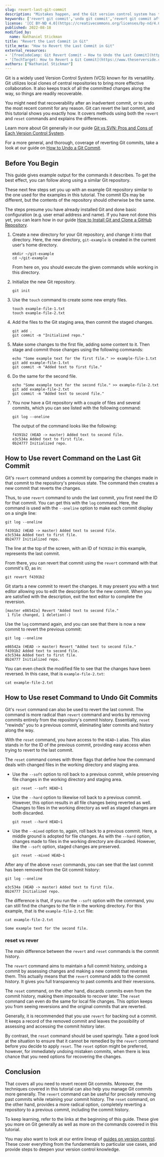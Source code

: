 ```yaml
---
slug: revert-last-git-commit
description: "Mistakes happen, and the Git version control system has tools to help you navigate them. In this tutorial, learn two methods to undo your most recent Git commit, what sets the methods apart, and when to use them."
keywords: ['revert git commit','undo git commit','revert git commit after push']
license: '[CC BY-ND 4.0](https://creativecommons.org/licenses/by-nd/4.0)'
published: 2022-08-18
modified_by:
  name: Nathaniel Stickman
title: "Revert the Last Commit in Git"
title_meta: "How to Revert the Last Commit in Git"
external_resources:
- '[freeCodeCamp: Git Revert Commit – How to Undo the Last Commit](https://www.freecodecamp.org/news/git-revert-commit-how-to-undo-the-last-commit/)'
- '[TechTarget: How to Revert a Git Commit](https://www.theserverside.com/tutorial/How-to-git-revert-a-commit-A-simple-undo-changes-example)'
authors: ["Nathaniel Stickman"]
---
```


Git is a widely used Version Control System (VCS) known for its versatility. Git utilizes local clones of central repositories to bring more effective collaboration. It also keeps track of all the committed changes along the way, so things are readily recoverable.

You might need that recoverability after an inadvertent commit, or to undo the most recent commit for any reason. Git can revert the last commit, and this tutorial shows you exactly how. It covers methods using both the `revert` and `reset` commands and explains the differences.

Learn more about Git generally in our guide [Git vs SVN: Pros and Cons of Each Version Control System](/docs/guides/svn-vs-git/#what-is-the-git-version-control-system).

For a more general, and thorough, coverage of reverting Git commits, take a look at our guide on [How to Undo a Git Commit](/docs/guides/how-to-undo-git-commit/).

## Before You Begin

This guide gives example output for the commands it describes. To get the best effect, you can follow along using a similar Git repository.

These next few steps set you up with an example Git repository similar to the one used for the examples in this tutorial. The commit IDs may be different, but the contents of the repository should otherwise be the same.

The steps presume you have already installed Git and done basic configuration (e.g. user email address and name). If you have not done this yet, you can learn how in our guide [How to Install Git and Clone a GitHub Repository](/docs/guides/how-to-install-git-and-clone-a-github-repository/).

1.  Create a new directory for your Git repository, and change it into that directory. Here, the new directory, `git-example` is created in the current user's home directory.

    ```command
    mkdir ~/git-example
    cd ~/git-example
    ```

    From here on, you should execute the given commands while working in this directory.

1.  Initialize the new Git repository.

    ```command
    git init
    ```

1.  Use the `touch` command to create some new empty files.

    ```command
    touch example-file-1.txt
    touch example-file-2.txt
    ```

1.  Add the files to the Git staging area, then commit the staged changes.

    ```command
    git add .
    git commit -m "Initialized repo."
    ```

1.  Make some changes to the first file, adding some content to it. Then stage and commit those changes using the following commands:

    ```command
    echo "Some example text for the first file." >> example-file-1.txt
    git add example-file-1.txt
    git commit -m "Added text to first file."
    ```

1.  Do the same for the second file.

    ```command
    echo "Some example text for the second file." >> example-file-2.txt
    git add example-file-2.txt
    git commit -m "Added text to second file."
    ```

1.  You now have a Git repository with a couple of files and several commits, which you can see listed with the following command:

    ```command
    git log --oneline
    ```

    The output of the command looks like the following:

    ```output
    f4391b2 (HEAD -> master) Added text to second file.
    e3c534a Added text to first file.
    0b24777 Initialized repo.
    ```
## How to Use revert Command on the Last Git Commit

Git's `revert` command undoes a commit by comparing the changes made in that commit to the repository's previous state. The command then creates a new commit that reverts the changes.

Thus, to use `revert` command to undo the last commit, you first need the ID for that commit. You can get this with the `log` command. Here, the command is used with the `--oneline` option to make each commit display on a single line:

```command
git log --oneline
```

```output
f4391b2 (HEAD -> master) Added text to second file.
e3c534a Added text to first file.
0b24777 Initialized repo.
```

The line at the top of the screen, with an ID of `f4391b2` in this example, represents the last commit.

From there, you can revert that commit using the `revert` command with that commit's ID, as in:

```command
git revert f4391b2
```

Git starts a new commit to revert the changes. It may present you with a text editor allowing you to edit the description for the new commit. When you are satisfied with the description, exit the text editor to complete the reversion.

```output
[master e86542a] Revert "Added text to second file."
 1 file changed, 1 deletion(-)
```

Use the `log` command again, and you can see that there is now a new commit to revert the previous commit:

```command
git log --oneline
```

```output
e86542a (HEAD -> master) Revert "Added text to second file."
f4391b2 Added text to second file.
e3c534a Added text to first file.
0b24777 Initialized repo.
```

You can even check the modified file to see that the changes have been reversed. In this case, that is `example-file-2.txt`:

```command
cat example-file-2.txt
```

## How to Use reset Command to Undo Git Commits

Git's `reset` command can also be used to revert the last commit. The command is more radical than `revert` command and works by removing commits entirely from the repository's commit history. Essentially, `reset` "rewinds" you to a previous commit, eliminating later commits and history along the way.

With the `reset` command, you have access to the `HEAD~1` alias. This alias stands in for the ID of the previous commit, providing easy access when trying to revert to the last commit.

The `reset` command comes with three flags that define how the command deals with changed files in the working directory and staging area.

-   Use the `--soft` option to roll back to a previous commit, while preserving file changes in the working directory and staging area.

    ```command
    git reset --soft HEAD~1
    ```

-   Use the `--hard` option to likewise roll back to a previous commit. However, this option results in all file changes being reverted as well. Changes to files in the working directory as well as staged changes are both discarded.

    ```command
    git reset --hard HEAD~1
    ```

-   Use the `--mixed` option to, again, roll back to a previous commit. Here, a middle ground is adopted for file changes. As with the `--hard` option, changes made to files in the working directory are discarded. However, like the `--soft` option, staged changes are preserved.

    ```command
    git reset --mixed HEAD~1
    ```

After any of the above `reset` commands, you can see that the last commit has been removed from the Git commit history:

```command
git log --oneline
```

```output
e3c534a (HEAD -> master) Added text to first file.
0b24777 Initialized repo.
```

The difference is that, if you run the `--soft` option with the command, you can still find the changes to the file in the working directory. For this example, that is the `example-file-2.txt` file:

```command
cat example-file-2.txt
```

```output
Some example text for the second file.
```

### reset vs rever

The main difference between the `revert` and `reset` commands is the commit history.

The `revert` command aims to maintain a full commit history, undoing a commit by assessing changes and making a new commit that reverses them. This actually means that the `revert` command adds to the commit history. It gives you full transparency to past commits and their reversions.

The `reset` command, on the other hand, discards commits even from the commit history, making them impossible to recover later. The `reset` command can even do the same for local file changes. This option keeps you from seeing reversions and the original commits that are reverted.

Generally, it is recommended that you use `revert` for backing out a commit. It keeps a record of the removed commit and leaves the possibility of assessing and accessing the commit history later.

By contrast, the `reset` command should be used sparingly. Take a good look at the situation to ensure that it cannot be remedied by the `revert` command before you decide to apply `reset`. The `reset` option might be preferred, however, for immediately undoing mistaken commits, when there is less chance that you need options for recovering the changes.

## Conclusion

That covers all you need to revert recent Git commits. Moreover, the techniques covered in this tutorial can also help you manage Git commits more generally. The `revert` command can be useful for precisely removing past commits while retaining your commit history. The `reset` command, on the other hand, provides a more radical option, completely reverting a repository to a previous commit, including the commit history.

To keep learning, refer to the links at the beginning of this guide. These give you more on Git generally as well as more on the commands covered in this tutorial.

You may also want to look at our entire lineup of [guides on version control](/docs/guides/development/version-control/). These cover everything from the fundamentals to particular use cases, and provide steps to deepen your version control knowledge.
